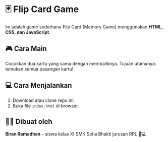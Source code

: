 # 🃏 Flip Card Game

Ini adalah game sederhana Flip Card (Memory Game) menggunakan **HTML, CSS, dan JavaScript**.

## 🎮 Cara Main
Cocokkan dua kartu yang sama dengan membaliknya. Tujuan utamanya: temukan semua pasangan kartu!

## 💻 Cara Menjalankan
1. Download atau clone repo ini:
2. Buka file `index.html` di browser.

## 👨‍💻 Dibuat oleh
**Biran Ramadhan** – siswa kelas XI SMK Setia Bhakti jurusan RPL 🧠💻


